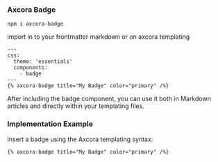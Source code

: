 ### Axcora Badge

```
npm i axcora-badge
```

import in to your frontmatter markdown or on axcora templating
```
---
css:
  theme: 'essentials'
  components:
    - badge
---
{% axcora-badge title="My Badge" color="primary" /%}
```

After including the badge component, you can use it both in Markdown articles and directly within your templating files.

### Implementation Example
Insert a badge using the Axcora templating syntax:
```
{% axcora-badge title="My Badge" color="primary" /%}
```
